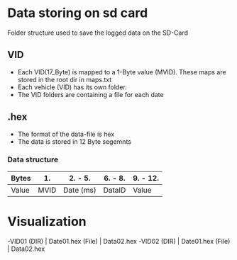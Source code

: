 # Data storing on sd card
Folder structure used to save the logged data on the SD-Card

## VID
* Each VID(17_Byte) is mapped to a 1-Byte value (MVID). These maps are stored in the root dir in maps.txt
* Each vehicle (VID) has its own folder.
* The VID folders are containing a file for each date

## <Date>.hex
* The format of the data-file is hex
* The data is stored in 12 Byte segemnts

### Data structure
|Bytes|1.  |2. - 5.  |6. - 8.|9. - 12.|
|-----|----|---------|-------|--------|
|Value|MVID|Date (ms)|DataID |Value   |



# Visualization

-VID01 (DIR)
    |
    Date01.hex (File)
    |
    Data02.hex
-VID02 (DIR)
    |
    Date01.hex (File)
    |
    Data02.hex
